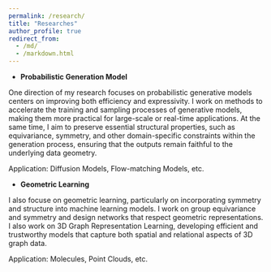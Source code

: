 ```yaml
---
permalink: /research/
title: "Researches"
author_profile: true
redirect_from: 
  - /md/
  - /markdown.html
---
```


* **Probabilistic Generation Model**

One direction of my research focuses on probabilistic generative models centers on improving both efficiency and expressivity. I work on methods to accelerate the training and sampling processes of generative models, making them more practical for large-scale or real-time applications. At the same time, I aim to preserve essential structural properties, such as equivariance, symmetry, and other domain-specific constraints within the generation process, ensuring that the outputs remain faithful to the underlying data geometry.

Application: Diffusion Models, Flow-matching Models, etc.

* **Geometric Learning**

I also focuse on geometric learning, particularly on incorporating symmetry and structure into machine learning models. I work on group equivariance and symmetry and design networks that respect geometric representations. I also work on 3D Graph Representation Learning, developing efficient and trustworthy models that capture both spatial and relational aspects of 3D graph data.

Application: Molecules, Point Clouds, etc.
